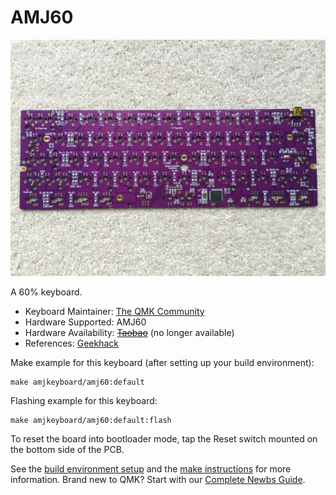 # AMJ60

![AMJ60](https://raw.githubusercontent.com/noroadsleft/qmk_images/master/keyboards/amj60/s-l1200_640.jpg)

A 60% keyboard.

* Keyboard Maintainer: [The QMK Community](https://github.com/qmk)
* Hardware Supported: AMJ60
* Hardware Availability: [~~Taobao~~](http://item.taobao.com/item.htm?id=43500549469) (no longer available)
* References: [Geekhack](https://geekhack.org/index.php?topic=77636.0)

Make example for this keyboard (after setting up your build environment):

    make amjkeyboard/amj60:default

Flashing example for this keyboard:

    make amjkeyboard/amj60:default:flash

To reset the board into bootloader mode, tap the Reset switch mounted on the bottom side of the PCB.

See the [build environment setup](https://docs.qmk.fm/#/getting_started_build_tools) and the [make instructions](https://docs.qmk.fm/#/getting_started_make_guide) for more information. Brand new to QMK? Start with our [Complete Newbs Guide](https://docs.qmk.fm/#/newbs).
